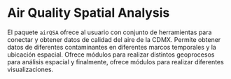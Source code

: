 # Air Quality Spatial Analysis

El paquete ```airQSA``` ofrece al usuario con conjunto de herramientas para conectar y obtener datos de calidad del aire de la CDMX. Permite obtener datos de diferentes contaminantes en diferentes marcos temporales y la ubicación espacial. Ofrece módulos para realizar distintos geoprocesos para análisis espacial y finalmente, ofrece módulos para realizar diferentes visualizaciones.